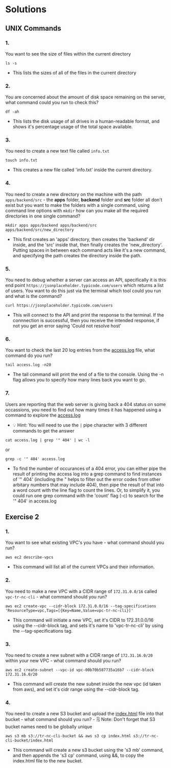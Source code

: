 # Solutions

## UNIX Commands

### 1.

You want to see the size of files within the current directory

```
ls -s
```

- This lists the sizes of all of the files in the current directory

### 2.

You are concerned about the amount of disk space remaining on the server, what command could you run to check this?

```
df -ah
```

- This lists the disk usage of all drives in a human-readable format, and shows it's percentage usage of the total space available.

### 3.

You need to create a new text file called `info.txt`

```
touch info.txt
```

- This creates a new file called 'info.txt' inside the current directory.

### 4.

You need to create a new directory on the machine with the path `apps/backend/src` - the **apps** folder, **backend** folder and **src** folder all don't exist but you want to make the folders with a single command, using command line options with `mkdir` how can you make all the required directories in one single command?

```
mkdir apps apps/backend apps/backend/src apps/backend/src/new_directory
```

- This first creates an 'apps' directory, then creates the 'backend' dir inside, and the 'src' inside that, then finally creates the 'new_directory'. Putting spaces in between each command acts like it's a new command, and specifying the path creates the directory inside the path.

### 5.

You need to debug whether a server can access an API, specifically it is this end point `https://jsonplaceholder.typicode.com/users` which returns a list of users. You want to do this just via the terminal which tool could you run and what is the command?

```
curl https://jsonplaceholder.typicode.com/users
```

- This will connect to the API and print the response to the terminal. If the connnection is successful, then you receive the intended response, if not you get an error saying 'Could not resolve host'

### 6.

You want to check the last 20 log entries from the [access.log](./access.log) file, what command do you run?

```
tail access.log -n20
```

- The tail command will print the end of a file to the console. Using the -n flag allows you to specify how many lines back you want to go.

### 7.

Users are reporting that the web server is giving back a 404 status on some occassions, you need to find out how many times it has happened using a command to explore the [access.log](./access.log)

- 💡 Hint: You will need to use the `|` pipe character with 3 different commands to get the answer

```
cat access.log | grep '" 404' | wc -l
```

or

```
grep -c '" 404' access.log
```

- To find the number of occurances of a 404 error, you can either pipe the result of printing the access log into a grep command to find instances of '" 404' (including the " helps to filter out the error codes from other arbitary numbers that may include 404), then pipe the result of that into a word count with the line flag to count the lines. Or, to simplify it, you could run one grep command with the 'count' flag (-c) to search for the '" 404' in access.log

## Exercise 2

### 1.

You want to see what existing VPC's you have - what command should you run?

```
aws ec2 describe-vpcs
```

- This command will list all of the current VPCs and their information.

### 2.

You need to make a new VPC with a CIDR range of `172.31.0.0/16` called `vpc-tr-nc-cli` - what command should you run?

```
aws ec2 create-vpc --cidr-block 172.31.0.0/16 --tag-specifications 'ResourceType=vpc,Tags=[{Key=Name,Value=vpc-tr-nc-cli}]'
```

- This command will initiate a new VPC, set it's CIDR to 172.31.0.0/16 using the --cidr-block tag, and sets it's name to 'vpc-tr-nc-cli' by using the --tag-specifications tag.

### 3.

You need to create a new subnet with a CIDR range of `172.31.16.0/20` within your new VPC - what command should you run?

```
aws ec2 create-subnet --vpc-id vpc-00b70b587735a16b7 --cidr-block 172.31.16.0/20
```

- This command will create the new subnet inside the new vpc (id taken from aws), and set it's cidr range using the --cidr-block tag.

### 4.

You need to create a new S3 bucket and upload the [index.html](./index.html) file into that bucket - what command should you run? - 🗒️ Note: Don't forget that S3 bucket names need to be globally unique

```
aws s3 mb s3://tr-nc-cli-bucket && aws s3 cp index.html s3://tr-nc-cli-bucket/index.html
```

- This command will create a new s3 bucket using the 's3 mb' command, and then appends the 's3 cp' command, using &&, to copy the index.html file to the new bucket.
